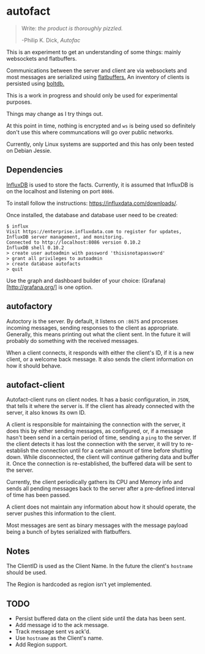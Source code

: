 # autofact
> Write: _the product is thoroughly pizzled._
>
>   -Philip K. Dick,  _Autofac_

This is an experiment to get an understanding of some things: mainly websockets and flatbuffers.

Communications between the server and client are via websockets and most messages are serialized using [flatbuffers.](https://google.github.io/flatbuffers/)  An inventory of clients is persisted using [boltdb.](https://github.com/boltdb/bolt)

This is a work in progress and should only be used for experimental purposes.

Things may change as I try things out.

At this point in time, nothing is encrypted and `ws` is being used so definitely don't use this where communcations will go over public networks.

Currently, only Linux systems are supported and this has only been tested on Debian Jessie.

## Dependencies
[InfluxDB](https://influxdata.com/) is used to store the facts.  Currently, it is assumed that InfluxDB is on the localhost and listening on port `8086`.

To install follow the instructions: https://influxdata.com/downloads/.

Once installed, the database and database user need to be created:

```
$ influx
Visit https://enterprise.influxdata.com to register for updates, InfluxDB server management, and monitoring.
Connected to http://localhost:8086 version 0.10.2
InfluxDB shell 0.10.2
> create user autoadmin with password 'thisisnotapassword'
> grant all privileges to autoadmin
> create database autofacts
> quit
```

Use the graph and dashboard builder of your choice: (Grafana)[http://grafana.org/] is one option.

## autofactory
Autoctory is the server.  By default, it listens on `:8675` and processes incoming messages, sending responses to the client as appropriate.  Generally, this means printing out what the client sent.  In the future it will probably do something with the received messages.

When a client connects, it responds with either the client's ID, if it is a new client, or a welcome back message.  It also sends the client information on how it should behave.

## autofact-client
Autofact-client runs on client nodes.  It has a basic configuration, in `JSON`, that tells it where the server is.  If the client has already connected with the server, it also knows its own ID.

A client is responsible for maintaining the connection with the server, it does this by either sending messages, as configured, or, if a message hasn't been send in a certain period of time, sending a `ping` to the server.  If the client detects it has lost the connection with the server, it will try to re-establish the connection until for a certain amount of time before shutting down.  While disconnected, the client will continue gathering data and buffer it.  Once the connection is re-established, the buffered data will be sent to the server.

Currently, the client periodically gathers its CPU and Memory info and sends all pending messages back to the server after a pre-defined interval of time has been passed.

A client does not maintain any information about how it should operate, the server pushes this information to the client.

Most messages are sent as binary messages with the message payload being a bunch of bytes serialized with flatbuffers.

## Notes
The ClientID is used as the Client Name.  In the future the client's `hostname` should be used.

The Region is hardcoded as region isn't yet implemented.

## TODO

* Persist buffered data on the client side until the data has been sent.
* Add message id to the ack message.
* Track message sent vs ack'd.
* Use `hostname` as the Client's name.
* Add Region support.
